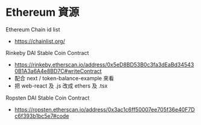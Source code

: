 # Ethereum 資源
  Ethereum Chain id list
  - https://chainlist.org/

  Rinkeby DAI Stable Coin Contract
  - https://rinkeby.etherscan.io/address/0x5eD8BD53B0c3fa3dEaBd345430B1A3a6A4e8BD7C#writeContract
  - 配合 next / token-balance-example 來看
  - 把 web-react 及 .js 改成 ethers 及 .tsx

  Ropsten DAI Stable Coin Contract
  - https://ropsten.etherscan.io/address/0x3ac1c6ff50007ee705f36e40F7Dc6f393b1bc5e7#code
